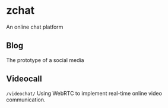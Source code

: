 # zchat

An online chat platform

## Blog

The prototype of a social media

## Videocall

`/videochat/`
Using WebRTC to implement real-time online video communication.